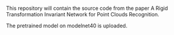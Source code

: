 # 
This repository will contain the source code from the paper A Rigid Transformation Invariant Network for Point Clouds Recognition.

The pretrained model on modelnet40 is uploaded. 
